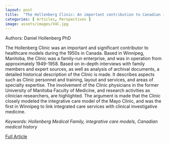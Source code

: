 ```yaml
---
layout: post
title:  "The Hollenberg Clinic: An important contribution to Canadian integrative healthcare"
categories: [ Articles, Perspectives ]
image: assets/images/V4C.jpg
---
```


Authors: Daniel Hollenberg PhD

The Hollenberg Clinic was an important and significant contributor to healthcare models during the 1950s in Canada. Based in Winnipeg, Manitoba, the Clinic was a family-run enterprise, and was in operation from approximately 1949-1958. Based on in-depth interviews with family members and expert sources, as well as analysis of archival documents, a detailed historical description of the Clinic is made. It describes aspects such as Clinic personnel and training, layout and services, and areas of specialty expertise. The involvement of the Clinic physicians in the former University of Manitoba Faculty of Medicine, and research activities as clinician researchers, are highlighted. The argument is made that the Clinic closely modeled the integrative care model of the Mayo Clinic, and was the first in Winnipeg to link integrated care services with clinical investigative medicine.

_Keywords: Hollenberg Medical Family, integrative care models, Canadian medical history_

<a href = "/assets/documents/V4I1/V4I1A7.pdf"> Full Article </a>